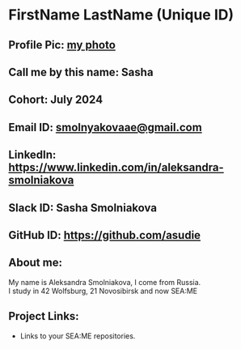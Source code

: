 # FirstName LastName (Unique ID)
## Profile Pic: [my photo](img/myPhoto.jpg)
## Call me by this name: Sasha
## Cohort: July 2024
## Email ID: smolnyakovaae@gmail.com
## LinkedIn: https://www.linkedin.com/in/aleksandra-smolniakova
## Slack ID: Sasha Smolniakova
## GitHub ID: https://github.com/asudie
## About me:
 My name is Aleksandra Smolniakova, I come from Russia. \
 I study in 42 Wolfsburg, 21 Novosibirsk and now SEA:ME
## Project Links:
- Links to your SEA:ME repositories.
